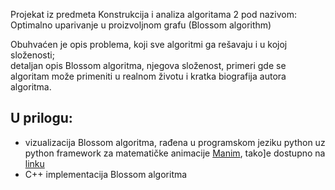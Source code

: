 Projekat iz predmeta Konstrukcija i analiza algoritama 2 pod nazivom: Optimalno uparivanje u proizvoljnom grafu (Blossom algorithm)

Obuhvaćen je opis problema, koji sve algoritmi ga rešavaju i u kojoj složenosti;                                                       
detaljan opis Blossom algoritma, njegova složenost, primeri gde se algoritam može primeniti u realnom životu i kratka biografija autora algoritma.

## U prilogu:
- vizualizacija Blossom algoritma, rađena u programskom jeziku python uz python framework za matematičke animacije [Manim](https://github.com/ManimCommunity/manim), tako]e dostupno na [linku](https://vimeo.com/927577879)
- C++ implementacija Blossom algoritma
